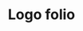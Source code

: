 ---
layout: post
title: "Logo folio"
description: "Best of the logo designed till date"
image: "logo-folio/folio-thumbnail.png"
tags: [Logo design]

partials:
  
  - name    : section-image-full-width
    image   : logo-folio/folio-thumbnail.png
    alt     : full-width-image

  - name    : section-content
    columns :
        - column      : col-md-8 col-sm-12
          heading     : Belief
          description : |
            Sometimes I wonder, in this digital world where everything changes quickly that your work gets lost in the updates. As a designer, I always want my designs to be timeless, and believe me it takes sweat. It comes after years of practice, to develop an eye to nudge that one bloating pixel and it takes sleepless nights for that one fresh idea which makes to the final. Logo of a company or product is the one from a plethora of design work, that stays visible for long. Below are some I am most proud of.
   
  - name    : section-image-full-width
    class   : with-less-margin
    image   : logo-folio/karna.png
    alt     : Karna, social media listening tool

  - name    : section-image-full-width
    class   : with-less-margin
    image   : logo-folio/atamkala.png
    alt     : Atamkala, contenporary indian clothing & jwellery brand

  - name    : section-image-full-width
    class   : with-less-margin
    image   : logo-folio/elucidata.png
    alt     : Elucidata, enabling scientist to find drug

  - name    : section-image-full-width
    class   : with-less-margin
    image   : logo-folio/dentistry.png
    alt     : Dentistry, helping dentist detect cavities


---